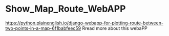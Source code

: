# Show_Map_Route_WebAPP

https://python.plainenglish.io/django-webapp-for-plotting-route-between-two-points-in-a-map-6f1babfeec59 
Rread more about this webaPP
